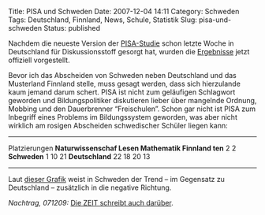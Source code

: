 Title: PISA und Schweden
Date: 2007-12-04 14:11
Category: Schweden
Tags: Deutschland, Finnland, News, Schule, Statistik
Slug: pisa-und-schweden
Status: published

Nachdem die neueste Version der
[PISA-Studie](http://de.wikipedia.org/wiki/PISA-Studien) schon letzte
Woche in Deutschland für Diskussionsstoff gesorgt hat, wurden die
[Ergebnisse](http://www.spiegel.de/schulspiegel/wissen/0,1518,521201,00.html)
jetzt offiziell vorgestellt.

Bevor ich das Abscheiden von Schweden neben Deutschland und das
Musterland Finnland stelle, muss gesagt werden, dass sich hierzulande
kaum jemand darum schert. PISA ist nicht zum geläufigen Schlagwort
geworden und Bildungspolitiker diskutieren lieber über mangelnde
Ordnung, Mobbing und den Dauerbrenner “Freischulen”. Schon gar nicht ist
PISA zum Inbegriff eines Problems im Bildungssystem geworden, was aber
nicht wirklich am rosigen Abscheiden schwedischer Schüler liegen kann:

  ------------------ ------------------ ------------------ ------------------
  Platzierungen      **Naturwissenschaf **Lesen**          **Mathematik**
  **Finnland**       ten**              2                  2
  **Schweden**       1                  10                 21
  **Deutschland**    22                 18                 20
                     13                                    
  ------------------ ------------------ ------------------ ------------------

Laut [dieser
Grafik](http://www.spiegel.de/schulspiegel/wissen/0,1518,521201-8,00.html)
weist in Schweden der Trend – im Gegensatz zu Deutschland – zusätzlich
in die negative Richtung.

*Nachtrag, 071209:* [Die ZEIT schreibt auch
darüber](http://www.zeit.de/2007/50/Pisa-Ausland?page=all).

